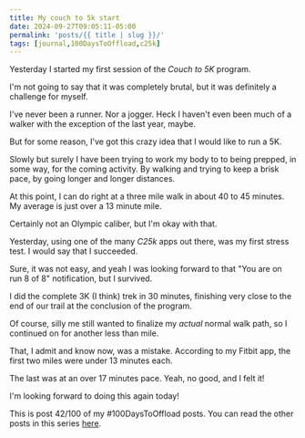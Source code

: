 ```yaml
---
title: My couch to 5k start
date: 2024-09-27T09:05:11-05:00
permalink: 'posts/{{ title | slug }}/'
tags: [journal,100DaysToOffload,c25k]
---
```

Yesterday I started my first session of the *Couch to 5K* program. 

I'm not going to say that it was completely brutal, but it was definitely a challenge for myself. 

I've never been a runner. Nor a jogger. Heck I haven't even been much of a walker with the exception of the last year, maybe. 

But for some reason, I've got this crazy idea that I would like to run a 5K.

Slowly but surely I have been trying to work my body to to being prepped, in some way, for the coming activity. By walking and trying to keep a brisk pace, by going longer and longer distances. 

At this point, I can do right at a three mile walk in about 40 to 45 minutes. My average is just over a 13 minute mile.

Certainly not an Olympic caliber, but I'm okay with that.

Yesterday, using one of the many *C25k* apps out there, was my first stress test. I would say that I succeeded.

Sure, it was not easy, and yeah I was looking forward to that "You are on run 8 of 8" notification, but I survived.

I did the complete 3K (I think) trek in 30 minutes, finishing very close to the end of our trail at the conclusion of the program.

Of course, silly me still wanted to finalize my *actual* normal walk path, so I continued on for another less than mile. 

That, I admit and know now, was a mistake. According to my Fitbit app, the first two miles were under 13 minutes each.

The last was at an over 17 minutes pace. Yeah, no good, and I felt it!

I'm looking forward to doing this again today!

This is post 42/100 of my #100DaysToOffload posts. You can read the other posts in this series [here](/tags/100daystooffload).